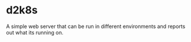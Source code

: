 # d2k8s
A simple web server that can be run in different environments and reports out what its running on. 
